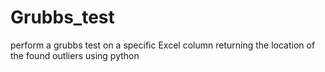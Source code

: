 # Grubbs_test
perform a grubbs test on a specific Excel column returning the location of the found outliers using python
